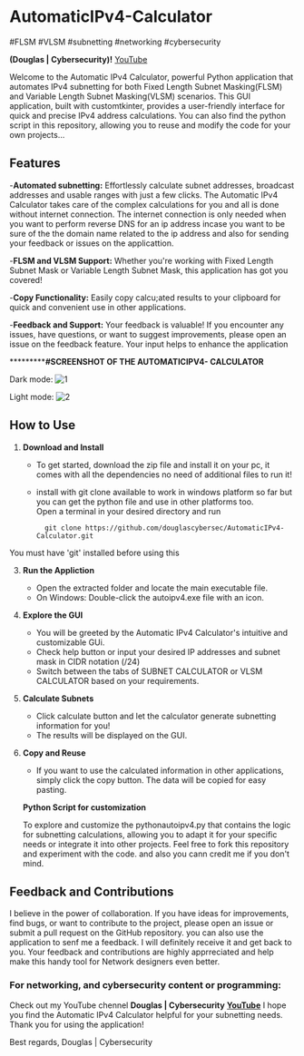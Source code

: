 # AutomaticIPv4-Calculator
#FLSM #VLSM #subnetting #networking #cybersecurity



**(Douglas | Cybersecurity)!**
[YouTube](https://www.youtube.com/@douglascybersec)


Welcome to the Automatic IPv4 Calculator, powerful Python application that automates IPv4 subnetting for both Fixed Length Subnet Masking(FLSM) and Variable Length Subnet Masking(VLSM) scenarios.
This GUI application, built with customtkinter, provides a user-friendly interface for quick and precise IPv4 address calculations. You can also find the python script in this repository, allowing you
to reuse and modify the code for your own projects...



## **Features** 

-**Automated subnetting:** Effortlessly calculate subnet addresses, broadcast addresses and usable ranges with just a few clicks.
The Automatic IPv4 Calculator takes care of the complex calculations for you and all is done without internet connection.
The internet connection is only needed when you want to perform reverse DNS for an ip address incase you want to be sure of the the domain name related to the ip address and also
for sending your feedback or issues on the applicattion.

-**FLSM and VLSM Support:** Whether you're working with Fixed Length Subnet Mask or Variable Length Subnet Mask, this application has got you covered!

-**Copy Functionality:** Easily copy calcu;ated results to your clipboard for quick and  convenient use in other applications.

-**Feedback and Support:** Your feedback is valuable! If you encounter any issues, have questions, or want to suggest improvements, please open an issue on the feedback feature.
Your input helps to enhance the application


***********************************#SCREENSHOT OF THE AUTOMATICIPV4- CALCULATOR**************************




Dark mode:
![1](https://github.com/Piusgit/AutomaticIPv4-Calculator/assets/88792621/b326eaf5-4aa1-44a7-9fc9-7fd325e3739b)



Light mode:
![2](https://github.com/Piusgit/AutomaticIPv4-Calculator/assets/88792621/d6ff5a85-7c40-48ff-9b50-266286a96f8e)
















## **How to Use**
1. **Download and Install**
   - To get started, download the zip file and install it on your pc, it comes with all the dependencies no need of additional files to run it!
   -  install with   git clone available to work  in windows platform so far but you can get the python file and use in other platforms too.    
    Open a terminal in your desired directory and run



            git clone https://github.com/douglascybersec/AutomaticIPv4-Calculator.git
You must have 'git' installed before using this
      


3. **Run the Appliction**
     - Open the extracted folder and locate the main executable file.
     - On Windows: Double-click the autoipv4.exe file with an icon.
       
  
4. **Explore the GUI**
     - You will be greeted by the Automatic IPv4 Calculator's intuitive and customizable GUi.
     - Check help button or input your desired IP addresses and subnet mask in CIDR notation (/24)
     - Switch between the tabs of SUBNET CALCULATOR or VLSM CALCULATOR based on your requirements.

5. **Calculate Subnets**
     - Click calculate button and let the calculator generate subnetting information for you!
     - The results will be displayed on the GUI.
  
6. **Copy and Reuse**
     - If you want to use the calculated information in other applications, simply click the copy button. The data will be copied for easy pasting.
  





   **Python Script for customization**

   To explore and customize the pythonautoipv4.py that contains the logic for subnetting calculations, allowing you to
   adapt it for your specific needs or integrate it into other projects. Feel free to fork this repository and experiment with the code. and also you cann credit me if you don't mind.


## **Feedback and Contributions**

I believe in the power of collaboration. If you have ideas for improvements, find bugs, or want to contribute to the project, please open an issue or submit a pull request on the
GitHub repository. you can also use the application to senf me a feedback. I will definitely receive it and get back to you. Your feedback and contributions are highly apprreciated and 
help make this handy tool for Network designers even better.


### **For networking, and cybersecurity content or programming:**

Check out my YouTube chennel
**Douglas | Cybersecurity**
**[YouTube](https://www.youtube.com/@douglascybersec)**
I hope you find the Automatic IPv4 Calculator helpful for your subnetting needs.
Thank you for using the application!

  
Best regards,
Douglas | Cybersecurity




  




